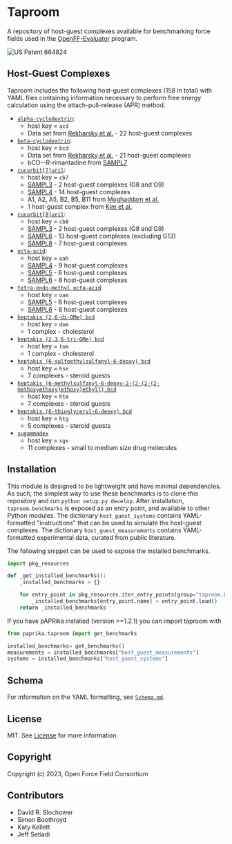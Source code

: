 # Taproom

A repository of host-guest complexes available for benchmarking force fields used in the 
[OpenFF-Evaluator](https://github.com/openforcefield/openff-evaluator) program.

![US Patent 664824](tap.png)

## Host-Guest Complexes
Taproom includes the following host-guest complexes (158 in total) with YAML files containing information necessary to 
perform free energy calculation using the attach-pull-release (APR) method.

* [`alpha-cyclodextrin`](taproom/systems/acd):
    * host key = `acd`
    * Data set from [Rekharsky et al.](https://pubs.acs.org/doi/abs/10.1021/jp962715n) - 22 host-guest complexes
* [`beta-cyclodextrin`](taproom/systems/bcd):
    * host key = `bcd`
    * Data set from [Rekharsky et al.](https://pubs.acs.org/doi/abs/10.1021/jp962715n) - 21 host-guest complexes
    * bCD--R-rimantadine from [SAMPL7](https://github.com/samplchallenges/SAMPL7/tree/master/host_guest/cyclodextrin_derivatives)
* [`cucurbit[7]uril`](taproom/systems/cb7):
    * host key = `cb7`
    * [SAMPL3](https://link.springer.com/article/10.1007/s10822-012-9554-1) - 2 host-guest complexes  (G8 and G9) 
    * [SAMPL4](https://pubmed.ncbi.nlm.nih.gov/24599514/) - 14 host-guest complexes
    * A1, A2, A5, B2, B5, B11 from [Moghaddam et al.](https://pubs.acs.org/doi/abs/10.1021/ja109904u)
    * 1 host-guest complex from [Kim et al.](https://www.pnas.org/doi/full/10.1073/pnas.062656699)
* [`cucurbit[8]uril`](taproom/systems/cb8):
    * host key = `cb8`
    * [SAMPL3](https://link.springer.com/article/10.1007/s10822-012-9554-1) - 2 host-guest complexes  (G8 and G9) 
    * [SAMPL6](https://github.com/samplchallenges/SAMPL6/tree/master/host_guest/CB8AndGuests) - 13 host-guest complexes (excluding G13)
    * [SAMPL8](https://github.com/samplchallenges/SAMPL8/tree/master/host_guest/CB8) - 7 host-guest complexes
* [`octa-acid`](taproom/systems/oah):
    * host key = `oah`
    * [SAMPL4](https://pubmed.ncbi.nlm.nih.gov/24599514/) - 9 host-guest complexes
    * [SAMPL5](https://link.springer.com/article/10.1007/s10822-016-9974-4) - 6 host-guest complexes
    * [SAMPL6](https://github.com/samplchallenges/SAMPL6/tree/master/host_guest/OctaAcidsAndGuests) - 8 host-guest complexes
* [`tetra-endo-methyl octa-acid`](taproom/systems/oam):
    * host key = `oam`
    * [SAMPL5](https://link.springer.com/article/10.1007/s10822-016-9974-4) - 6 host-guest complexes
    * [SAMPL6](https://github.com/samplchallenges/SAMPL6/tree/master/host_guest/OctaAcidsAndGuests) - 8 host-guest complexes
* [`heptakis (2,6-di-OMe) bcd`](taproom/systems/dom)
    * host key = `dom`
    * 1 complex - cholesterol
* [`heptakis (2,3,6-tri-OMe) bcd`](taproom/systems/tom)
    * host key = `tom`
    * 1 complex - cholesterol
* [`heptakis (6-sulfoethylsulfanyl-6-deoxy) bcd`](taproom/systems/hse)
    * host key = `hse`
    * 7 complexes - steroid guests
* [`heptakis (6-methylsulfanyl-6-deoxy-2-(2-(2-(2-methoxyethoxy)ethoxy)ethyl)) bcd`](taproom/systems/htm)
    * host key = `htm`
    * 7 complexes - steroid guests
* [`heptakis (6-thioglyceryl-6-deoxy) bcd`](taproom/systems/htg)
    * host key = `htg`
    * 5 complexes - steroid guests
* [`sugammadex`](taproom/systems/sgx)
    * host key = `sgx`
    * 11 complexes - small to medium size drug molecules

## Installation

This module is designed to be lightweight and have minimal dependencies. 
As such, the simplest way to use these benchmarks is to clone this repository and run `python setup.py develop`.
After installation, `taproom.benchmarks` is exposed as an entry point, and available to other Python modules.
The dictionary `host_guest_systems` contains YAML-formatted "instructions" that can be used to simulate the host-guest complexes.
The dictionary `host_guest_measurements` contains YAML-formatted experimental data, curated from public literature.

The following snippet can be used to expose the installed benchmarks.

```python
import pkg_resources

def _get_installed_benchmarks():
    _installed_benchmarks = {}

    for entry_point in pkg_resources.iter_entry_points(group="taproom.benchmarks"):
        _installed_benchmarks[entry_point.name] = entry_point.load()
    return _installed_benchmarks
```

If you have pAPRika installed (version >=1.2.1) you can import taproom with
```python
from paprika.taproom import get_benchmarks

installed_benchmarks= get_benchmarks()
measurements = installed_benchmarks["host_guest_measurements"]
systems = installed_benchmarks["host_guest_systems"]
```

## Schema

For information on the YAML formatting, see [`Schema.md`](docs/Schema.md).

## License

MIT. See [License](LICENSE) for more information.

## Copyright

Copyright (c) 2023, Open Force Field Consortium


## Contributors

- David R. Slochower
- Simon Boothroyd
- Katy Kellett
- Jeff Setiadi
